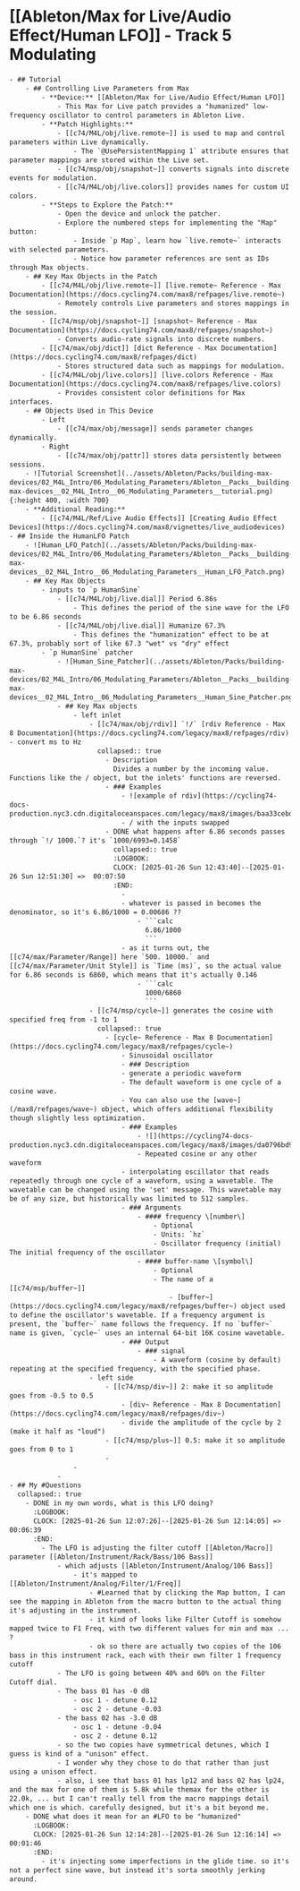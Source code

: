 # [[Ableton/Max for Live/Audio Effect/Human LFO]] - Track 5 Modulating
	- ## Tutorial
		- ## Controlling Live Parameters from Max
			- **Device:** [[Ableton/Max for Live/Audio Effect/Human LFO]]
				- This Max for Live patch provides a "humanized" low-frequency oscillator to control parameters in Ableton Live.
			- **Patch Highlights:**
				- [[c74/M4L/obj/live.remote~]] is used to map and control parameters within Live dynamically.
					- The `@UsePersistentMapping 1` attribute ensures that parameter mappings are stored within the Live set.
				- [[c74/msp/obj/snapshot~]] converts signals into discrete events for modulation.
				- [[c74/M4L/obj/live.colors]] provides names for custom UI colors.
			- **Steps to Explore the Patch:**
				- Open the device and unlock the patcher.
				- Explore the numbered steps for implementing the "Map" button:
					- Inside `p Map`, learn how `live.remote~` interacts with selected parameters.
					- Notice how parameter references are sent as IDs through Max objects.
		- ## Key Max Objects in the Patch
			- [[c74/M4L/obj/live.remote~]] [live.remote~ Reference - Max Documentation](https://docs.cycling74.com/max8/refpages/live.remote~)
				- Remotely controls Live parameters and stores mappings in the session.
			- [[c74/msp/obj/snapshot~]] [snapshot~ Reference - Max Documentation](https://docs.cycling74.com/max8/refpages/snapshot~)
				- Converts audio-rate signals into discrete numbers.
			- [[c74/max/obj/dict]] [dict Reference - Max Documentation](https://docs.cycling74.com/max8/refpages/dict)
				- Stores structured data such as mappings for modulation.
			- [[c74/M4L/obj/live.colors]] [live.colors Reference - Max Documentation](https://docs.cycling74.com/max8/refpages/live.colors)
				- Provides consistent color definitions for Max interfaces.
		- ## Objects Used in This Device
			- Left
				- [[c74/max/obj/message]] sends parameter changes dynamically.
			- Right
				- [[c74/max/obj/pattr]] stores data persistently between sessions.
		- ![Tutorial Screenshot](../assets/Ableton/Packs/building-max-devices/02_M4L_Intro/06_Modulating_Parameters/Ableton__Packs__building-max-devices__02_M4L_Intro__06_Modulating_Parameters__tutorial.png){:height 400, :width 700}
		- **Additional Reading:**
			- [[c74/M4L/Ref/Live Audio Effects]] [Creating Audio Effect Devices](https://docs.cycling74.com/max8/vignettes/live_audiodevices)
	- ## Inside the HumanLFO Patch
		- ![Human_LFO_Patch](../assets/Ableton/Packs/building-max-devices/02_M4L_Intro/06_Modulating_Parameters/Ableton__Packs__building-max-devices__02_M4L_Intro__06_Modulating_Parameters__Human_LFO_Patch.png)
		- ## Key Max Objects
			- inputs to `p HumanSine`
				- [[c74/M4L/obj/live.dial]] Period 6.86s
					- This defines the period of the sine wave for the LFO to be 6.86 seconds
				- [[c74/M4L/obj/live.dial]] Humanize 67.3%
					- This defines the "humanization" effect to be at 67.3%, probably sort of like 67.3 "wet" vs "dry" effect
			- `p HumanSine` patcher
				- ![Human_Sine_Patcher](../assets/Ableton/Packs/building-max-devices/02_M4L_Intro/06_Modulating_Parameters/Ableton__Packs__building-max-devices__02_M4L_Intro__06_Modulating_Parameters__Human_Sine_Patcher.png)
				- ## Key Max objects
					- left inlet
						- [[c74/max/obj/rdiv]] `!/` [rdiv Reference - Max 8 Documentation](https://docs.cycling74.com/legacy/max8/refpages/rdiv) - convert ms to Hz
						  collapsed:: true
							- Description
							  Divides a number by the incoming value. Functions like the / object, but the inlets' functions are reversed.
							- ### Examples
								- ![example of rdiv](https://cycling74-docs-production.nyc3.cdn.digitaloceanspaces.com/legacy/max8/images/baa33cebd51745a3ccc047c20965c59d.png)
								- / with the inputs swapped
							- DONE what happens after 6.86 seconds passes through `!/ 1000.`? it's `1000/6993=0.1458`
							  collapsed:: true
							  :LOGBOOK:
							  CLOCK: [2025-01-26 Sun 12:43:40]--[2025-01-26 Sun 12:51:30] =>  00:07:50
							  :END:
								-
								- whatever is passed in becomes the denominator, so it's 6.86/1000 = 0.00686 ??
									- ```calc
									  6.86/1000
									  ```
								- as it turns out, the [[c74/max/Parameter/Range]] here `500. 10000.` and [[c74/max/Parameter/Unit Style]] is `Time (ms)`, so the actual value for 6.86 seconds is 6860, which means that it's actually 0.146
									- ```calc
									  1000/6860
									  ```
						- [[c74/msp/cycle~]] generates the cosine with specified freq from -1 to 1
						  collapsed:: true
							- [cycle~ Reference - Max 8 Documentation](https://docs.cycling74.com/legacy/max8/refpages/cycle~)
								- Sinusoidal oscillator
								- ### Description
								- generate a periodic waveform
								- The default waveform is one cycle of a cosine wave.
								- You can also use the [wave~](/max8/refpages/wave~) object, which offers additional flexibility though slightly less optimization.
								- ### Examples
									- ![](https://cycling74-docs-production.nyc3.cdn.digitaloceanspaces.com/legacy/max8/images/da0796bd96d72792843748f2c887433a.png)
									- Repeated cosine or any other waveform
								- interpolating oscillator that reads repeatedly through one cycle of a waveform, using a wavetable. The wavetable can be changed using the 'set' message. This wavetable may be of any size, but historically was limited to 512 samples.
								- ### Arguments
									- #### frequency \[number\]
										- Optional
										- Units: `hz`
										- Oscillator frequency (initial) The initial frequency of the oscillator
									- #### buffer-name \[symbol\]
										- Optional
										- The name of a [[c74/msp/buffer~]]
											- [buffer~](https://docs.cycling74.com/legacy/max8/refpages/buffer~) object used to define the oscillator's wavetable. If a frequency argument is present, the `buffer~` name follows the frequency. If no `buffer~` name is given, `cycle~` uses an internal 64-bit 16K cosine wavetable.
								- ### Output
									- ### signal
										- A waveform (cosine by default) repeating at the specified frequency, with the specified phase.
						- left side
							- [[c74/msp/div~]] 2: make it so amplitude goes from -0.5 to 0.5
								- [div~ Reference - Max 8 Documentation](https://docs.cycling74.com/legacy/max8/refpages/div~)
								- divide the amplitude of the cycle by 2 (make it half as "loud")
							- [[c74/msp/plus~]] 0.5: make it so amplitude goes from 0 to 1
							-
					-
				-
	- ## My #Questions
	  collapsed:: true
		- DONE in my own words, what is this LFO doing?
		  :LOGBOOK:
		  CLOCK: [2025-01-26 Sun 12:07:26]--[2025-01-26 Sun 12:14:05] =>  00:06:39
		  :END:
			- The LFO is adjusting the filter cutoff [[Ableton/Macro]] parameter [[Ableton/Instrument/Rack/Bass/106 Bass]]
				- which adjusts [[Ableton/Instrument/Analog/106 Bass]]
					- it's mapped to [[Ableton/Instrument/Analog/Filter/1/Freq]]
						- #Learned that by clicking the Map button, I can see the mapping in Ableton from the macro button to the actual thing it's adjusting in the instrument.
						- it kind of looks like Filter Cutoff is somehow mapped twice to F1 Freq, with two different values for min and max ... ?
						- ok so there are actually two copies of the 106 bass in this instrument rack, each with their own filter 1 frequency cutoff
				- The LFO is going between 40% and 60% on the Filter Cutoff dial.
				- The bass 01 has -0 dB
					- osc 1 - detune 0.12
					- osc 2 - detune -0.03
				- the bass 02 has -3.0 dB
					- osc 1 - detune -0.04
					- osc 2 - detune 0.12
				- so the two copies have symmetrical detunes, which I guess is kind of a "unison" effect.
				- I wonder why they chose to do that rather than just using a unison effect.
				- also, i see that bass 01 has lp12 and bass 02 has lp24, and the max for one of them is 5.8k while themax for the other is 22.0k, ... but I can't really tell from the macro mappings detail which one is which. carefully designed, but it's a bit beyond me.
		- DONE what does it mean for an #LFO to be "humanized"
		  :LOGBOOK:
		  CLOCK: [2025-01-26 Sun 12:14:28]--[2025-01-26 Sun 12:16:14] =>  00:01:46
		  :END:
			- it's injecting some imperfections in the glide time. so it's not a perfect sine wave, but instead it's sorta smoothly jerking around.